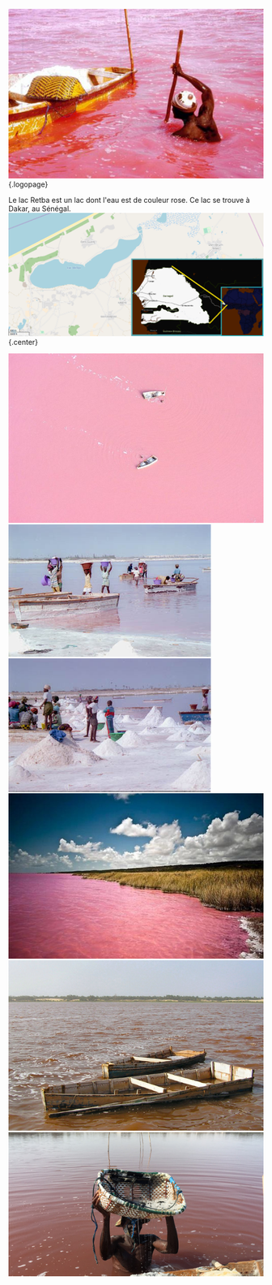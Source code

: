 <!-- TITLE: Retba -->
<!-- SUBTITLE: Présentation du lac Retba -->

![Pink Lake 02](/uploads/lake/pink-lake-02.jpg "Pink Lake 02"){.logopage}

Le lac Retba est un lac dont l'eau est de couleur rose. Ce lac se trouve à Dakar, au Sénégal.
![Lacretba](/uploads/map/lacretba.png "Géolocalisation du lac Retba"){.center}

![1 D 24 Ab 158 E 2 Db 7 Ac 1 F 94 Fa 48 E 25 Cb 009 Red Pigment Lac Retba](/uploads/lake/1-d-24-ab-158-e-2-db-7-ac-1-f-94-fa-48-e-25-cb-009-red-pigment-lac-retba.jpg "1 D 24 Ab 158 E 2 Db 7 Ac 1 F 94 Fa 48 E 25 Cb 009 Red Pigment Lac Retba")
![Lac Retba Dakar Senegal](/uploads/lake/lac-retba-dakar-senegal.jpg "Lac Retba Dakar Senegal")
![Sel Extrait Du Lac Retba](/uploads/lake/sel-extrait-du-lac-retba.jpg "Sel Extrait Du Lac Retba")
![Pink Lake Retba](/uploads/lake/pink-lake-retba.jpg "Pink Lake Retba")
![Lac Retba Barque Pour Embarcation Du Sel](/uploads/lake/lac-retba-barque-pour-embarcation-du-sel.jpg "Lac Retba Barque Pour Embarcation Du Sel")
![Lac Retba Worker Digging Salt](/uploads/lake/lac-retba-worker-digging-salt.jpg "Lac Retba Worker Digging Salt")